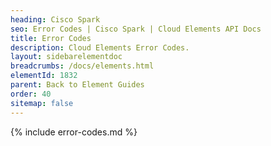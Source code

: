 ```yaml
---
heading: Cisco Spark
seo: Error Codes | Cisco Spark | Cloud Elements API Docs
title: Error Codes
description: Cloud Elements Error Codes.
layout: sidebarelementdoc
breadcrumbs: /docs/elements.html
elementId: 1832
parent: Back to Element Guides
order: 40
sitemap: false
---
```


{% include error-codes.md %}

